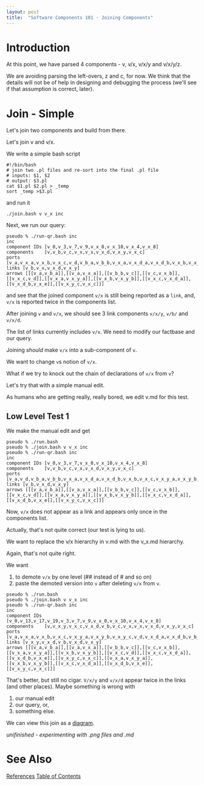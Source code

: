 ```yaml
---
layout: post
title:  "Software Components 101 - Joining Components"
---
```


# Introduction

At this point, we have parsed 4 components - v, v/x, v/x/y and v/x/y/z.

We are avoiding parsing the left-overs, z and c, for now. We think that the details will not be of help in designing and debugging the process (we'll see if that assumption is correct, later).

# Join - Simple

Let's join two components and build from there.

Let's join v and v/x.

We write a simple bash script
```
#!/bin/bash
# join two .pl files and re-sort into the final .pl file
# inputs: $1, $2
# output: $3.pl
cat $1.pl $2.pl > _temp
sort _temp >$3.pl
```
and run it
```
./join.bash v v_x inc
```

Next, we run our query:
```
pseudo % ./run-qr.bash inc
inc
component IDs [v_0,v_3,v_7,v_9,v_x_0,v_x_10,v_x_4,v_x_8]
components    [v,v_b,v_c,v_x,v_x,v_x_d,v_x_y,v_x_c]
ports [v_a,v_x_a,v_x_b,v_x_c,v_d,v_b_a,v_b_b,v_x_a,v_x_d_a,v_x_d_b,v_x_b,v_x_c,v_x_y_a,v_x_y_b,v_x_y_c]
links [v_b,v_x,v_x_d,v_x_y]
arrows [[[v_a,v_b_a]],[[v_a,v_x_a]],[[v_b_b,v_c]],[[v_c,v_x_b]],[[v_x_c,v_d]],[[v_x_a,v_x_y_a]],[[v_x_b,v_x_y_b]],[[v_x_c,v_x_d_a]],[[v_x_d_b,v_x_e]],[[v_x_y_c,v_x_c]]]
```

and see that the joined component `v/x` is still being reported as a `link`, and, `v/x` is reported twice in the components list.

After joining `v` and `v/x`, we should see 3 link components `v/x/y`, `v/b/` and `v/x/d`.

The list of links currently includes `v/x`. We need to modify our factbase and our query.

Joining _should_ make `v/x` into a sub-component of `v`.

We want to change `v`s notion of `v/x`.

What if we try to knock out the chain of declarations of `v/x` from `v`? 

Let's try that with a simple manual edit.

As humans who are getting really, really bored, we edit v.md for this test.

## Low Level Test 1
We make the manual edit and get
```
pseudo % ./run.bash 
pseudo % ./join.bash v v_x inc
pseudo % ./run-qr.bash inc
inc
component IDs [v_0,v_3,v_7,v_x_0,v_x_10,v_x_4,v_x_8]
components    [v,v_b,v_c,v_x,v_x_d,v_x_y,v_x_c]
ports [v_a,v_d,v_b_a,v_b_b,v_x_a,v_x_d_a,v_x_d_b,v_x_b,v_x_c,v_x_y_a,v_x_y_b,v_x_y_c]
links [v_b,v_x_d,v_x_y]
arrows [[[v_a,v_b_a]],[[v_a,v_x_a]],[[v_b_b,v_c]],[[v_c,v_x_b]],[[v_x_c,v_d]],[[v_x_a,v_x_y_a]],[[v_x_b,v_x_y_b]],[[v_x_c,v_x_d_a]],[[v_x_d_b,v_x_e]],[[v_x_y_c,v_x_c]]]
```

Now, `v/x` does not appear as a link and appears only once in the components list.

Actually, that's not quite correct (our test is lying to us).

We want to replace the v/x hierarchy in v.md with the v_x.md hierarchy.

Again, that's not quite right.

We want
1. to demote `v/x` by one level (## instead of # and so on)
2. paste the demoted version into `v` after deleting `v/x` from `v`.

```
pseudo % ./run.bash
pseudo % ./join.bash v v_x inc
pseudo % ./run-qr.bash inc    
inc
component IDs [v_0,v_13,v_17,v_19,v_3,v_7,v_9,v_x_0,v_x_10,v_x_4,v_x_8]
components    [v,v_x_y,v_x_c,v_x_d,v_b,v_c,v_x,v_x,v_x_d,v_x_y,v_x_c]
ports [v_a,v_x_a,v_x_b,v_x_c,v_x_y_a,v_x_y_b,v_x_y_c,v_d,v_x_d_a,v_x_d_b,v_b_a,v_b_b,v_x_a,v_x_d_a,v_x_d_b,v_x_b,v_x_c,v_x_y_a,v_x_y_b,v_x_y_c]
links [v_x_y,v_x_d,v_b,v_x_d,v_x_y]
arrows [[[v_a,v_b_a]],[[v_a,v_x_a]],[[v_b_b,v_c]],[[v_c,v_x_b]],[[v_x_a,v_x_y_a]],[[v_x_b,v_x_y_b]],[[v_x_c,v_d]],[[v_x_c,v_x_d_a]],[[v_x_d_b,v_x_e]],[[v_x_y_c,v_x_c]],[[v_x_a,v_x_y_a]],[[v_x_b,v_x_y_b]],[[v_x_c,v_x_d_a]],[[v_x_d_b,v_x_e]],[[v_x_y_c,v_x_c]]]

```

That's better, but still no cigar.  `V/x/y` and `v/x/d` appear twice in the links (and other places).  Maybe something is wrong with
1. our manual edit
2. our query, or,
3. something else.

We can view this join as a [diagram](../assets/2021-05-25-join.png).

_unifinished - experimenting with .png files and .md_

# See Also

[References](https://guitarvydas.github.io/2021/01/14/References.html)
[Table of Contents](https://guitarvydas.github.io/2021/05/14/Table-Of-Contents.html)

<script src="https://utteranc.es/client.js" 
        repo="guitarvydas/guitarvydas.github.io" 
        issue-term="pathname" 
        theme="github-light" 
        crossorigin="anonymous" 
        async> 
</script> 

